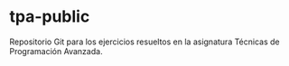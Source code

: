 # tpa-public

Repositorio Git para los ejercicios resueltos en la asignatura Técnicas de Programación Avanzada.

